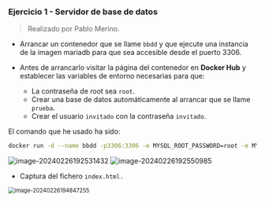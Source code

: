 ### Ejercicio 1 - Servidor de base de datos

> Realizado por Pablo Merino.

- Arrancar un contenedor que se llame `bbdd` y que ejecute una instancia de la imagen mariadb para que sea accesible desde el puerto 3306.

- Antes de arrancarlo visitar la página del contenedor en **Docker Hub** y establecer las variables de entorno necesarias para que:
  - La contraseña de root sea `root`.
  - Crear una base de datos automáticamente al arrancar que se llame `prueba`.
  - Crear el usuario `invitado` con la contraseña `invitado`.

El comando que he usado ha sido: 

```bash
docker run -d --name bbdd -p3306:3306 -e MYSQL_ROOT_PASSWORD=root -e MYSQL_DATABASE=prueba -e MYSQL_USER=invitado -e MYSQL_PASSWORD=invitado mariadb
```

<img src="/home/ubuntu/.config/Typora/typora-user-images/image-20240226192531432.png" alt="image-20240226192531432"  />

<img src="/home/ubuntu/.config/Typora/typora-user-images/image-20240226192550985.png" alt="image-20240226192550985"  />

- Captura del fichero `index.html.`

<img src="/home/ubuntu/.config/Typora/typora-user-images/image-20240226194847255.png" alt="image-20240226194847255" style="zoom:80%;" />



